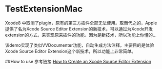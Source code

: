# TestExtensionMac

Xcode8 中取消了plugin，原有的第三方插件全部无法使用。取而代之的，Apple提供了名为Xcode Source Editor Extension的新技术，可以通过为Xcode开发extension的方式，来实现原来插件的功能。因为是新技术，所以功能上你懂的...

该demo实现了类似VVDocumenter功能，自动生成方法注释。主要目的是体验Xcode Source Editor Extension这个新技术，所以功能上非常简单。

##How to use
参考链接
[How to Create an Xcode Source Editor Extension](https://www.baidu.com/link?url=JsmYC3ve2sFzXj8Ao8d-jd9VjVmU9XTadyjFukpXgMJGekADXW-iLCsgkfzut5xnH_njbho2YAbanOyxIEd8JaEg6vW8iXO2Gn_U3xK6fZeMBb83y4aFgvAD2du3HAfYE5Y6Fk49Pgd1Yj17QLqx__&wd=&eqid=91e572490001c19c00000004580d6886)
